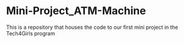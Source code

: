 # Mini-Project_ATM-Machine
This is a repository that houses the code to our first mini project in the Tech4Girls program
